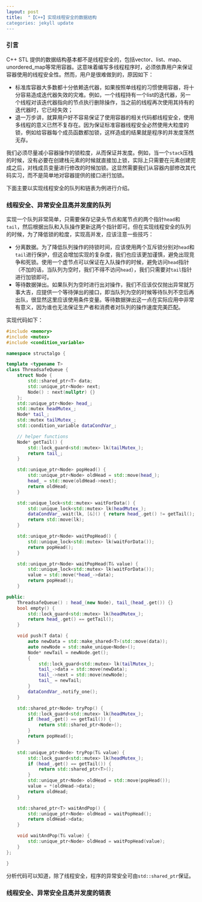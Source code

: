 ```yaml
---
layout: post
title:  "【C++】实现线程安全的数据结构
categories: jekyll update
---
```


### 引言
C++ STL 提供的数据结构基本都不是线程安全的，包括vector、list、map、unordered_map等常用容器。这意味着编写多线程程序时，必须依靠用户来保证容器使用的线程安全性。然而，用户是很难做到的，原因如下：
- 标准库容器大多数都十分依赖迭代器，如果按照单线程的习惯使用容器，将十分容易造成迭代器失效的灾难。例如，一个线程持有一个list的迭代器，另一个线程对该迭代器指向的节点执行删除操作，当之前的线程再次使用其持有的迭代器时，它已经失效；
- 退一万步讲，就算用户好不容易保证了使用容器的相关代码都线程安全，使用多线程的意义已然不复存在。因为保证标准容器线程安全必然使用大粒度的锁，例如给容器每个成员函数都加锁，这样造成的结果就是程序的并发度荡然无存。

我们必须尽量减小容器操作的锁粒度，从而保证并发度。例如，当一个`stack`压栈的时候，没有必要在创建栈元素的时候就直接加上锁，实际上只需要在元素创建完成之后，对栈成员变量进行修改的时候加锁。这显然需要我们从容器内部修改其代码实习，而不是简单地对容器提供的接口进行加锁。

下面主要以实现线程安全的队列和链表为例进行介绍。

### 线程安全、异常安全且高并发度的队列

实现一个队列非常简单，只需要保存记录头节点和尾节点的两个指针`head`和`tail`，然后根据出队和入队操作更新这两个指针即可。但在实现线程安全的队列的时候，为了降低锁的粒度，实现高并发，应该注意一些技巧：
- 分离数据。为了降低队列操作的持锁时间，应该使用两个互斥锁分别对`head`和`tail`进行保护，但这会增加实现的复杂度，我们也应该更加谨慎，避免出现竞争和死锁。使用一个虚节点可以保证在入队操作的时候，避免访问`head`指针（不加的话，当队列为空时，我们不得不访问`head`），我们只需要对`tail`指针进行加锁即可。
- 等待数据弹出。如果队列为空时进行出对操作，我们不应该仅仅抛出异常就万事大吉，应提供一个等待弹出的接口，即当队列为空的时候等待队列不空后再出队，很显然这里应该使用条件变量。等待数据弹出这一点在实际应用中非常有意义，因为谁也无法保证生产者和消费者对队列的操作速度完美匹配。

实现代码如下：

```c++
#include <memory>
#include <mutex>
#include <condition_variable>

namespace structalgo {

template <typename T>
class ThreadsafeQueue {
    struct Node {
        std::shared_ptr<T> data;
        std::unique_ptr<Node> next;
        Node() : next(nullptr) {}
    };
    std::unique_ptr<Node> head_;
    std::mutex headMutex_;
    Node* tail_;
    std::mutex tailMutex_;
    std::condition_variable dataCondVar_;

    // helper functions
    Node* getTail() {
        std::lock_guard<std::mutex> lk(tailMutex_);
        return tail_;
    }

    std::unique_ptr<Node> popHead() {
        std::unique_ptr<Node> oldHead = std::move(head_);
        head_ = std::move(oldHead->next);
        return oldHead;
    }

    std::unique_lock<std::mutex> waitForData() {
        std::unique_lock<std::mutex> lk(headMutex_);
        dataCondVar_.wait(lk, [&]() { return head_.get() != getTail(); });
        return std::move(lk);
    }

    std::unique_ptr<Node> waitPopHead() {
        std::unique_lock<std::mutex> lk(waitForData());
        return popHead();
    }

    std::unique_ptr<Node> waitPopHead(T& value) {
        std::unique_lock<std::mutex> lk(waitForData());
        value = std::move(*head_->data);
        return popHead();
    }

public:
    ThreadsafeQueue() : head_(new Node), tail_(head_.get()) {}
    bool empty() {
        std::lock_guard<std::mutex> lk(headMutex_);
        return head_.get() == getTail();
    }

    void push(T data) {
        auto newData = std::make_shared<T>(std::move(data));
        auto newNode = std::make_unique<Node>();
        Node* newTail = newNode.get();
        {
            std::lock_guard<std::mutex> lk(tailMutex_);
            tail_->data = std::move(newData);
            tail_->next = std::move(newNode);
            tail_ = newTail;
        }
        dataCondVar_.notify_one();
    }

    std::shared_ptr<Node> tryPop() {
        std::lock_guard<std::mutex> lk(headMutex_);
        if (head_.get() == getTail()) {
            return std::shared_ptr<Node>();
        }
        return popHead();
    }

    std::unique_ptr<Node> tryPop(T& value) {
        std::lock_guard<std::mutex> lk(headMutex_);
        if (head_.get() == getTail()) {
            return std::shared_ptr<T>();
        }
        std::unique_ptr<Node> oldHead = std::move(popHead());
        value = *(oldHead->data);
        return oldHead;
    }

    std::shared_ptr<T> waitAndPop() {
        std::unique_ptr<Node> oldHead = waitPopHead();
        return oldHead->data;
    }

    void waitAndPop(T& value) {
        std::unique_ptr<Node> oldHead = waitPopHead(value);
    }
};

}
```
分析代码可以知道，除了线程安全，程序的异常安全可由`std::shared_ptr`保证。

### 线程安全、异常安全且高并发度的链表


